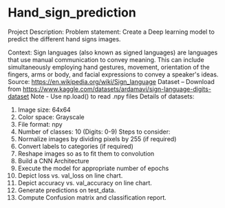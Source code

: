 # Hand_sign_prediction
Project Description: Problem statement: Create a Deep learning model to predict the different hand signs images.

Context: Sign languages (also known as signed languages) are languages that use manual
communication to convey meaning. This can include simultaneously employing hand
gestures, movement, orientation of the fingers, arms or body, and facial expressions to
convey a speaker's ideas.
Source: https://en.wikipedia.org/wiki/Sign_language
Dataset – Download from
https://www.kaggle.com/datasets/ardamavi/sign-language-digits-dataset
Note - Use np.load() to read .npy files
Details of datasets:
1. Image size: 64x64
2. Color space: Grayscale
3. File format: npy
4. Number of classes: 10 (Digits: 0-9)
Steps to consider:
1. Normalize images by dividing pixels by 255 (if required)
2. Convert labels to categories (if required)
3. Reshape images so as to fit them to convolution
4. Build a CNN Architecture
5. Execute the model for appropriate number of epochs
6. Depict loss vs. val_loss on line chart.
7. Depict accuracy vs. val_accuracy on line chart.
8. Generate predictions on test_data.
9. Compute Confusion matrix and classification report.
